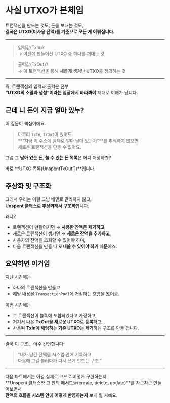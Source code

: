 # 사실 UTXO가 본체임

트랜잭션을 만드는 것도, 돈을 보내는 것도,  
**결국은 UTXO(미사용 잔액)를 기준으로 모든 게 이뤄집니다.**

---

> 입력값(TxIn)?  
> → 이전에 만들어진 UTXO 중 하나를 꺼내는 것

> 출력값(TxOut)?  
> → 이 트랜잭션을 통해 **새롭게 생겨난 UTXO**를 정의하는 것

---

즉, 트랜잭션의 입력과 출력은 전부  
**“UTXO의 소멸과 생성”이라는 입장에서 바라봐야** 제대로 이해가 됩니다.

## 근데 니 돈이 지금 얼마 있누?

이 질문이 핵심이에요.

> 아무리 `TxIn`, `TxOut`이 있어도  
> **“지금 이 주소에 실제로 얼마 남아 있는가”**를 추적하지 않으면  
> 새로운 트랜잭션을 만들 수 없어요.

그럼 그 **남아 있는 돈**, **쓸 수 있는 돈 목록**은 어디 저장하죠?

바로 **UTXO 목록(UnspentTxOut[])**입니다.

## 추상화 및 구조화

그래서 우리는 이걸 그냥 배열로 관리하지 않고,  
**Unspent 클래스로 추상화해서 구조화**합니다.

왜냐?

- 트랜잭션이 만들어지면 → **사용한 잔액은 제거하고**,
- 새로운 트랜잭션이 생기면 → **새로운 잔액을 추가하고**,
- 사용자의 잔액을 조회할 수 있어야 하며,
- 다음 트랜잭션을 만들 때 **꺼내쓸 수 있어야 하기 때문**이죠.

## 요약하면 이거임

지난 시간에는

- 하나의 트랜잭션을 만들고
- 해당 내용을 `TransactionPool`에 저장하는 흐름을 봤어요.

이번 시간에는

- 그 트랜잭션이 블록에 포함되었다고 가정하고,
- 거기서 나온 **TxOut을 새로운 UTXO로 등록**하고,
- 사용된 **TxIn에 해당하는 기존 UTXO는 제거**하는 구조를 만들 겁니다.

---

결국 이 구조는 아주 간단합니다:

> “내가 남긴 잔액을 시스템 안에 기록하고,  
> 다음에 그걸 불러다가 다시 쓰게 만드는 구조.”

---

다음 파트에서는 이걸 실제로 코드로 어떻게 구현하는지,  
**Unspent 클래스와 그 안의 메서드들(create, delete, update)**를 차근차근 만들어보면서  
**잔액의 흐름을 시스템 안에 어떻게 반영하는지** 보게 될 거예요.
